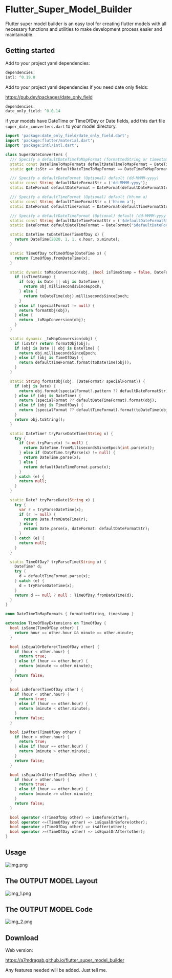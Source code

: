# Flutter_Super_Model_Builder

Flutter super model builder is an easy tool for creating flutter models with all necessary
functions and utilities to make development process easier and maintainable.

## Getting started


Add to your project yaml dependencies:
```dart
dependencies:
intl: ^0.19.0
```
Add to your project yaml dependencies if you need date only fields:

https://pub.dev/packages/date_only_field
```dart
dependencies:
date_only_field: ^0.0.14
```

if your models have DateTime or TimeOfDay or Date fields, add this dart file ``super_date_converters.dart`` to your model directory.

```dart
import 'package:date_only_field/date_only_field.dart';
import 'package:flutter/material.dart';
import 'package:intl/intl.dart';

class SuperDateConverters {
  /// Specify a defaultDateTimeToMapFormat (formattedString or timestamp) default (formattedString)
  static const DateTimeToMapFormats defaultDateTimeToMapFormat = DateTimeToMapFormats.timestamp;
  static get isStr => defaultDateTimeToMapFormat == DateTimeToMapFormats.formattedString;

  /// Specify a defaultDateFormat (Optional) default (dd-MMMM-yyyy)
  static const String defaultDateFormatStr = ('dd-MMMM-yyyy');
  static DateFormat defaultDateFormat = DateFormat(defaultDateFormatStr);

  /// Specify a defaultTimeFormat (Optional) default (hh:mm a)
  static const String defaultTimeFormatStr = ('hh:mm a');
  static DateFormat defaultTimeFormat = DateFormat(defaultTimeFormatStr);

  /// Specify a defaultDateTimeFormat (Optional) default (dd-MMMM-yyyy - hh:mm a)
  static const String defaultDateTimeFormatStr = ('$defaultDateFormatStr - $defaultTimeFormatStr');
  static DateFormat defaultDateTimeFormat = DateFormat('$defaultDateFormat - $defaultTimeFormat');

  static DateTime toDateTime(TimeOfDay x) {
    return DateTime(2020, 1, 1, x.hour, x.minute);
  }

  static TimeOfDay toTimeOfDay(DateTime x) {
    return TimeOfDay.fromDateTime(x);
  }

  static dynamic toMapConversion(obj, {bool isTimeStamp = false, DateFormat? specialFormat}) {
    if (isTimeStamp) {
      if (obj is Date || obj is DateTime) {
        return obj.millisecondsSinceEpoch;
      } else {
        return toDateTime(obj).millisecondsSinceEpoch;
      }
    } else if (specialFormat != null) {
      return formatObj(obj);
    } else {
      return _toMapConversion(obj);
    }
  }

  static dynamic _toMapConversion(obj) {
    if (isStr) return formatObj(obj);
    if (obj is Date || obj is DateTime) {
      return obj.millisecondsSinceEpoch;
    } else if (obj is TimeOfDay) {
      return defaultTimeFormat.format(toDateTime(obj));
    }
  }

  static String formatObj(obj, {DateFormat? specialFormat}) {
    if (obj is Date) {
      return obj.format(specialFormat?.pattern ?? defaultDateFormatStr);
    } else if (obj is DateTime) {
      return (specialFormat ?? defaultDateTimeFormat).format(obj);
    } else if (obj is TimeOfDay) {
      return (specialFormat ?? defaultTimeFormat).format(toDateTime(obj));
    }
    return obj.toString();
  }

  static DateTime? tryParseDateTime(String x) {
    try {
      if (int.tryParse(x) != null) {
        return DateTime.fromMillisecondsSinceEpoch(int.parse(x));
      } else if (DateTime.tryParse(x) != null) {
        return DateTime.parse(x);
      } else {
        return defaultDateTimeFormat.parse(x);
      }
    } catch (e) {
      return null;
    }
  }

  static Date? tryParseDate(String x) {
    try {
      var r = tryParseDateTime(x);
      if (r != null) {
        return Date.fromDateTime(r);
      } else {
        return Date.parse(x, dateFormat: defaultDateFormatStr);
      }
    } catch (e) {
      return null;
    }
  }

  static TimeOfDay? tryParseTime(String x) {
    DateTime? d;
    try {
      d = defaultTimeFormat.parse(x);
    } catch (e) {
      d = tryParseDateTime(x);
    }
    return d == null ? null : TimeOfDay.fromDateTime(d);
  }
}

enum DateTimeToMapFormats { formattedString, timestamp }

extension TimeOfDayExtensions on TimeOfDay {
  bool isSame(TimeOfDay other) {
    return hour == other.hour && minute == other.minute;
  }

  bool isEqualOrBefore(TimeOfDay other) {
    if (hour < other.hour) {
      return true;
    } else if (hour == other.hour) {
      return (minute <= other.minute);
    }
    return false;
  }

  bool isBefore(TimeOfDay other) {
    if (hour < other.hour) {
      return true;
    } else if (hour == other.hour) {
      return (minute < other.minute);
    }
    return false;
  }

  bool isAfter(TimeOfDay other) {
    if (hour > other.hour) {
      return true;
    } else if (hour == other.hour) {
      return (minute > other.minute);
    }
    return false;
  }

  bool isEqualOrAfter(TimeOfDay other) {
    if (hour > other.hour) {
      return true;
    } else if (hour == other.hour) {
      return (minute >= other.minute);
    }
    return false;
  }

  bool operator <(TimeOfDay other) => isBefore(other);
  bool operator <=(TimeOfDay other) => isEqualOrBefore(other);
  bool operator >(TimeOfDay other) => isAfter(other);
  bool operator >=(TimeOfDay other) => isEqualOrAfter(other);
}

```


## Usage

![img.png](img.png)

## The OUTPUT MODEL Layout
![img_1.png](img_1.png)

## The OUTPUT MODEL Code
![img_2.png](img_2.png)


## Download

Web version:

<https://a7mdragab.github.io/flutter_super_model_builder>

Any features needed will be added. Just tell me.
